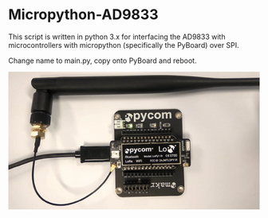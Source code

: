 # Micropython-AD9833
This script is written in python 3.x for interfacing the AD9833 with microcontrollers with micropython (specifically the PyBoard) over SPI. 

Change name to main.py, copy onto PyBoard and reboot. 

![Alt text](/LoPy-connections.gif?raw=true "Optional Title")
